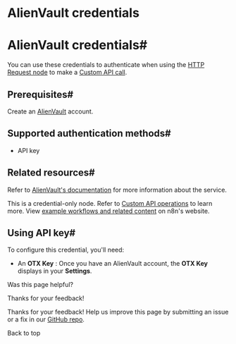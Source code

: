 # AlienVault credentials

[ ](https://github.com/n8n-io/n8n-docs/edit/main/docs/integrations/builtin/credentials/alienvault.md "Edit this page")

# AlienVault credentials#

You can use these credentials to authenticate when using the [HTTP Request node](../../core-nodes/n8n-nodes-base.httprequest/) to make a [Custom API call](../../../custom-operations/).

## Prerequisites#

Create an [AlienVault](https://otx.alienvault.com) account.

## Supported authentication methods#

  * API key



## Related resources#

Refer to [AlienVault's documentation](https://otx.alienvault.com/api) for more information about the service.

This is a credential-only node. Refer to [Custom API operations](../../../custom-operations/) to learn more. View [example workflows and related content](https://n8n.io/integrations/alienvault/) on n8n's website.

## Using API key#

To configure this credential, you'll need:

  * An **OTX Key** : Once you have an AlienVault account, the **OTX Key** displays in your **Settings**.

Was this page helpful? 

Thanks for your feedback! 

Thanks for your feedback! Help us improve this page by submitting an issue or a fix in our [GitHub repo](https://github.com/n8n-io/n8n-docs). 

Back to top 
